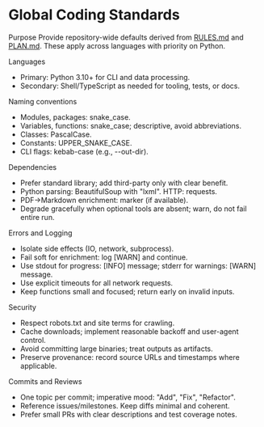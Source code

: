 # Global Coding Standards

Purpose
Provide repository-wide defaults derived from [RULES.md](RULES.md) and [PLAN.md](PLAN.md). These apply across languages with priority on Python.

Languages
- Primary: Python 3.10+ for CLI and data processing.
- Secondary: Shell/TypeScript as needed for tooling, tests, or docs.

Naming conventions
- Modules, packages: snake_case.
- Variables, functions: snake_case; descriptive, avoid abbreviations.
- Classes: PascalCase.
- Constants: UPPER_SNAKE_CASE.
- CLI flags: kebab-case (e.g., --out-dir).

Dependencies
- Prefer standard library; add third-party only with clear benefit.
- Python parsing: BeautifulSoup with "lxml". HTTP: requests.
- PDF→Markdown enrichment: marker (if available).
- Degrade gracefully when optional tools are absent; warn, do not fail entire run.

Errors and Logging
- Isolate side effects (IO, network, subprocess).
- Fail soft for enrichment: log [WARN] and continue.
- Use stdout for progress: [INFO] message; stderr for warnings: [WARN] message.
- Use explicit timeouts for all network requests.
- Keep functions small and focused; return early on invalid inputs.

Security
- Respect robots.txt and site terms for crawling.
- Cache downloads; implement reasonable backoff and user-agent control.
- Avoid committing large binaries; treat outputs as artifacts.
- Preserve provenance: record source URLs and timestamps where applicable.

Commits and Reviews
- One topic per commit; imperative mood: "Add", "Fix", "Refactor".
- Reference issues/milestones. Keep diffs minimal and coherent.
- Prefer small PRs with clear descriptions and test coverage notes.